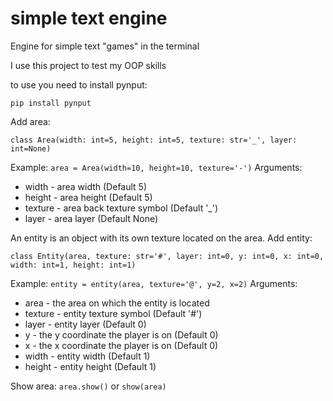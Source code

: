 # simple text engine
 Engine for simple text "games" in the terminal

 I use this project to test my OOP skills
 
 to use you need to install pynput:
 
 `pip install pynput`
 
 Add area:
 
 `class Area(width: int=5, height: int=5, texture: str='_', layer: int=None)`
 
 Example:
 `area = Area(width=10, height=10, texture='-')`
 Arguments:
 * width - area width (Default 5)
 * height - area height (Default 5)
 * texture - area back texture symbol (Default '_')
 * layer - area layer (Default None)

 An entity is an object with its own texture located on the area.
 Add entity:
 
 `class Entity(area, texture: str='#', layer: int=0, y: int=0, x: int=0, width: int=1, height: int=1)`
 
 Example:
 `entity = entity(area, texture='@', y=2, x=2)`
 Arguments:
 * area - the area on which the entity is located
 * texture - entity texture symbol (Default '#')
 * layer - entity layer (Default 0)
 * y - the y coordinate the player is on (Default 0)
 * x - the x coordinate the player is on (Default 0)
 * width - entity width (Default 1)
 * height - entity height (Default 1)

Show area:
`area.show()` or `show(area)`
